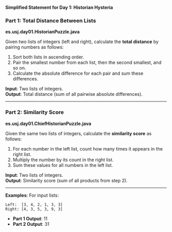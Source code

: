 **Simplified Statement for Day 1: Historian Hysteria**

### Part 1: Total Distance Between Lists

**es.usj.day01.HistorianPuzzle.java**

Given two lists of integers (left and right), calculate the **total distance** by pairing numbers as follows:

1. Sort both lists in ascending order.
2. Pair the smallest number from each list, then the second smallest, and so on.
3. Calculate the absolute difference for each pair and sum these differences.

**Input**: Two lists of integers.  
**Output**: Total distance (sum of all pairwise absolute differences).

---

### Part 2: Similarity Score

**es.usj.day01.ChiefHistorianPuzzle.java**

Given the same two lists of integers, calculate the **similarity score** as follows:

1. For each number in the left list, count how many times it appears in the right list.
2. Multiply the number by its count in the right list.
3. Sum these values for all numbers in the left list.

**Input**: Two lists of integers.  
**Output**: Similarity score (sum of all products from step 2).

---

**Examples**:
For input lists:
```
Left:  [3, 4, 2, 1, 3, 3]
Right: [4, 3, 5, 3, 9, 3]
```

- **Part 1 Output**: 11
- **Part 2 Output**: 31